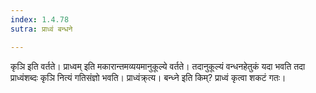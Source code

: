 ```yaml
---
index: 1.4.78
sutra: प्राध्वं बन्धने

---
```

कृञि इति वर्तते। प्राध्वम् इति मकारान्तमव्ययमानुकूल्ये वर्तते। तदानुकूल्यं वन्धनहेतुकं यदा भवति तदा प्राध्वंशब्दः कृञि नित्यं गतिसंज्ञो भवति। प्राध्वंक्र्त्य। बन्ध्ने इति किम्? प्राध्वं कृत्वा शकटं गतः।